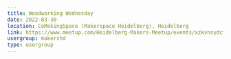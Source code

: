 ```yaml
---
title: Woodworking Wednesday
date: 2022-03-30
location: CoMakingSpace (Makerspace Heidelberg), Heidelberg
link: https://www.meetup.com/Heidelberg-Makers-Meetup/events/xzkvnsydcfbnc/
usergroup: makershd
type: usergroup
---
```

